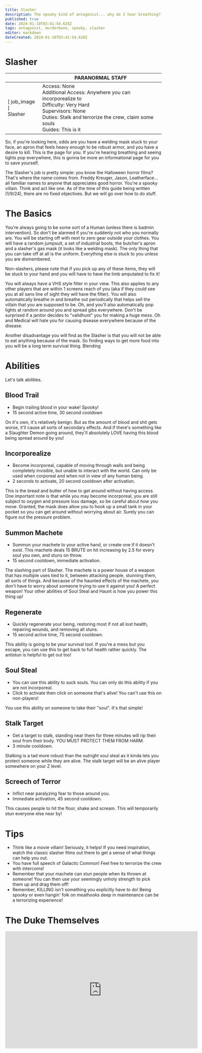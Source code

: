 ```yaml
---
title: Slasher
description: The spooky kind of antagonist... why do I hear breathing?
published: true
date: 2024-01-10T03:41:54.628Z
tags: antagonist, murderbone, spooky, slasher
editor: markdown
dateCreated: 2024-01-10T03:41:54.628Z
---
```


# Slasher

| | PARANORMAL STAFF |
|---|-----|
| \[ job_image ]<br>Slasher | Access: None<br>Additional Access: Anywhere you can incorporealize to<br>Difficulty: Very Hard<br>Supervisors: None<br>Duties: Stalk and terrorize the crew, claim some souls<br>Guides: This is it|

So, if you're looking here, odds are you have a welding mask stuck to your face, an apron that feels heavy enough to be robust armor, and you have a desire to kill. This is the page for you. If you're hearing breathing and seeing lights pop everywhere, this is gonna be more an informational page for you to save yourself.

The Slasher's job is pretty simple: you know the Halloween horror films? That's where the name comes from. Freddy Kreuger, Jason, Leatherface... all familiar names to anyone that appreciates good horror. You're a spooky villain. Think and act like one. As of the time of this guide being written (1/9/24), there are no fixed objectives. But we will go over how to do stuff.

# The Basics

You're always going to be some sort of a Human (unless there is badmin intervention). So don't be alarmed if you're suddenly not who you normally are. You will be starting off with next to zero gear outside your clothes. You will have a random jumpsuit, a set of industrial boots, the butcher's apron and a slasher's gas mask (it looks like a welding mask). The only thing that you can take off at all is the uniform. Everything else is stuck to you unless you are dismembered. 

Non-slashers, please note that if you pick up any of these items, they will be stuck to your hand and you will have to have the limb amputated to fix it!

You will always have a VHS style filter in your view. This also applies to any other players that are within 1 screens reach of you (aka if they could see you at all sans line of sight they will have the filter). You will also automatically breathe in and breathe out periodically that helps sell the villain that you are supposed to be. Oh, and you'll also automatically pop lights at random around you and spread gibs everywhere. Don't be surprised if a janitor decides to "validhunt" you for making a huge mess. Oh and Medical will hate you for causing disease everywhere because of the disease.

Another disadvantage you will find as the Slasher is that you will not be able to eat anything because of the mask. So finding ways to get more food into you will be a long term survival thing. Blending 

# Abilities

Let's talk abilities.

## Blood Trail

- Begin trailing blood in your wake! Spooky!
- 15 second active time, 30 second cooldown

On it's own, it's relatively benign. But as the amount of blood and shit gets worse, it'll cause all sorts of secondary effects. And if there's something like a Slaughter Demon going around, they'll absolutely LOVE having this blood being spread around by you!

## Incorporealize

- Become incorporeal, capable of moving through walls and being completely invisible, but unable to interact with the world. Can only be used when corporeal and when not in view of any human being.
- 2 seconds to activate, 20 second cooldown after activation.

This is the bread and butter of how to get around without having access. One important note is that while you may become incorporeal, you are still subject to oxygen and pressure loss damage, so be careful about *how* you move. Granted, the mask does allow you to hook up a small tank in your pocket so you can get around without worrying about air. Surely you can figure out the pressure problem.

## Summon Machete

- Summon your machete to your active hand, or create one if it doesn't exist. This machete deals 15 BRUTE on hit increasing by 2.5 for every soul you own, and stuns on throw.
- 15 second cooldown, immediate activation.

The slashing part of Slasher. The machete is a power house of a weapon that has multiple uses tied to it, between attacking people, stunning them, all sorts of things. And because of the haunted effects of the machete, you don't have to worry about someone trying to use it against you! A perfect weapon! Your other abilities of Soul Steal and Haunt is how you power this thing up!

## Regenerate

- Quickly regenerate your being, restoring most if not all lost health, repairing wounds, and removing all stuns.
- 15 second active time, 75 second cooldown.

This ability is going to be your survival tool. If you're a mess but you escape, you can use this to get back to full health rather quickly. The antistun is helpful to get out too!

## Soul Steal

- You can use this ability to suck souls. You can only do this ability if you are not incorporeal.
- Click to activate then click on someone that's alive! You can't use this on non-players!

You use this ability on someone to take their "soul". It's that simple!

## Stalk Target

- Get a target to stalk, standing near them for three minutes will rip their soul from their body. YOU MUST PROTECT THEM FROM HARM.
- 3 minute cooldown.

Stalking is a tad more robust than the outright soul steal as it kinda lets you protect someone while they are alive. The stalk target will be an alive player somewhere on your Z level.

## Screech of Terror

- Inflict near paralyzing fear to those around you.
- Immediate activation, 45 second cooldown.

This causes people to hit the floor, shake and scream. This will temporarily stun everyone else near by!

# Tips
- Think like a movie villain! Seriously, it helps! If you need inspiration, watch the classic slasher films out there to get a sense of what things can help you out.
- You have full speech of Galactic Common! Feel free to terrorize the crew with intercoms!
- Remember that your machete can stun people when its thrown at someone! You can then use your seemingly unholy strength to pick them up and drag them off!
- Remember, KILLING isn't something you explicitly have to do! Being spooky or even hangin' folk on meathooks deep in maintenance can be a terrorizing experience!

# The Duke Themselves
<iframe src="https://player.twitch.tv/?channel=thedukeofook&parent=wiki.monkestation.com" frameborder="0" allowfullscreen="true" scrolling="no" height="378" width="620"></iframe>